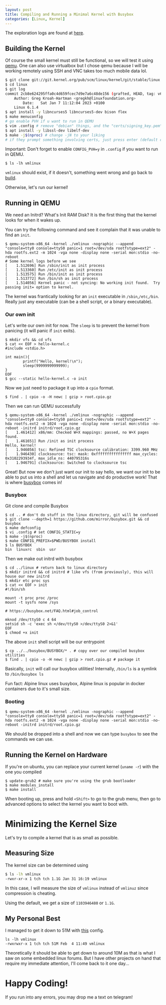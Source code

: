 ```yaml
---
layout: post
title: Compiling and Running a Minimal Kernel with Busybox
categories: [Linux, Kernel]
---
```

The exploration logs are found at [here](https://github.com/tch1001/kernel).

## Building the Kernel 
Of course the small kernel must still be functional, so we will test it using [qemu](https://www.qemu.org/). One can also use virtualbox but I chose qemu because I will be working remotely using SSH and VNC takes too much mobile data lol.

```bash
$ git clone git://git.kernel.org/pub/scm/linux/kernel/git/stable/linux.git --depth 1 --branch v6.1.4
$ cd linux
$ git log
commit 2cb8e624295ffa0c4d659fcec7d9e7a6c48de156 (grafted, HEAD, tag: v6.1.4)
    Author: Greg Kroah-Hartman <gregkh@linuxfoundation.org>
        Date:   Sat Jan 7 11:12:04 2023 +0100
	Linux 6.1.4
$ apt install -y libncurses5 libncurses5-dev bison flex
$ make menuconfig 
# go enable PVH if u want to run in QEMU
$ vim .config # remove "debian" things, and the "certs/signing_key.pem"
$ apt install -y libssl-dev libelf-dev
$ make -j$(nproc) # change -jN to your liking
# if they prompt something involving certs, just press enter (default choices)
```
Important: Don't forget to enable `CONFIG_PVH=y` in `.config` if you want to run in QEMU.
```
$ ls -lh vmlinux
```
`vmlinux` should exist, if it doesn't, something went wrong and go back to [build](#building-the-kernel).

Otherwise, let's run our kernel! 

## Running in QEMU
We need an Initrd? 
What's Init RAM Disk? 
It is the first thing that the kernel looks for when it wakes up.

You can try the following command and see it complain that it was unable to find an `init`.
```
$ qemu-system-x86_64 -kernel ./vmlinux -nographic --append "console=tty0 console=ttyS0 panic=1 root=/dev/sda rootfstype=ext2" -hda rootfs.ext2 -m 1024 -vga none -display none -serial mon:stdio -no-reboot 
# Some kernel logs before we see
[    1.512696] Run /sbin/init as init process
[    1.513360] Run /etc/init as init process
[    1.513575] Run /bin/init as init process
[    1.513772] Run /bin/sh as init process
[    1.514056] Kernel panic - not syncing: No working init found.  Try passing init= option to kernel.
```
The kernel was frantically looking for an `init` executable in `/sbin`,`/etc`,`/bin`. Really just any executable (can be a shell script, or a binary executable). 
### Our own init
Let's write our own init for now. The `sleep` is to prevent the kernel from panicing (it will panic if `init` exits).
```
$ mkdir vfs && cd vfs
$ cat << EOF > hello-kernel.c
#include <stdio.h>

int main(){
        printf("Hello, kernel!\n");
        sleep(9999999999999);
}
EOF
$ gcc --static hello-kernel.c -o init
```
Now we just need to package it up into a `cpio` format.
```
$ find . | cpio -o -H newc | gzip > root.cpio.gz
```
Then we can run QEMU successfully
```
$ qemu-system-x86_64 -kernel ./vmlinux -nographic --append "console=tty0 console=ttyS0 panic=1 root=/dev/sda rootfstype=ext2" -hda rootfs.ext2 -m 1024 -vga none -display none -serial mon:stdio -no-reboot -initrd initrd/root.cpio.gz
[    1.461412] x86/mm: Checked W+X mappings: passed, no W+X pages found.
[    1.461651] Run /init as init process
Hello, kernel!
[    1.946056] tsc: Refined TSC clocksource calibration: 3399.960 MHz
[    1.946430] clocksource: tsc: mask: 0xffffffffffffffff max_cycles: 0x3102293934f, max_idle_ns: 440795316s
[    1.946791] clocksource: Switched to clocksource tsc
```
Great! But now we don't just want our init to say hello, we want our init to be able to put us into a shell and let us navigate and do productive work! That is where [busybox](https://busybox.net/) comes in!

### Busybox
Git clone and compile Busybox
```
$ cd .. # don't do stuff in the linux directory, git will be confused
$ git clone --depth=1 https://github.com/mirror/busybox.git && cd busybox
$ make defconfig 
$ vi .config # set CONFIG_STATIC=y
$ make -j$(nproc)
$ make CONFIG_PREFIX=$PWD/BUSYBOX install
$ ls BUSYBOX 
bin  linuxrc  sbin  usr
```
Then we make out initrd with busybox 
```
$ cd ../linux # return back to linux directory
$ mkdir initrd && cd initrd # like vfs (from previously), this will house our new initrd
$ mkdir etc proc sys
$ cat << EOF > init                              
#!/bin/sh
                           
mount -t proc proc /proc
mount -t sysfs none /sys
                                                      
# https://busybox.net/FAQ.html#job_control
                                                      
mknod /dev/ttyS0 c 4 64
setsid sh -c 'exec sh </dev/ttyS0 >/dev/ttyS0 2>&1'
EOF                                                   
$ chmod +x init 
```
The above `init` shell script will be our entrypoint
```
$ cp ../../busybox/BUSYBOX/* . # copy over our compiled busybox utilities
$ find . | cpio -o -H newc | gzip > root.cpio.gz # package it
```
Basically, `init` will call our busybox utilities! Internally, `/bin/ls` is a symlink to `/bin/busybox ls`

Fun fact: Alpine linux uses busybox, Alpine linux is popular in docker containers due to it's small size.

### Booting
```
$ qemu-system-x86_64 -kernel ./vmlinux -nographic --append "console=tty0 console=ttyS0 panic=1 root=/dev/sda rootfstype=ext2" -hda rootfs.ext2 -m 1024 -vga none -display none -serial mon:stdio -no-reboot -initrd initrd/root.cpio.gz 
```
We should be dropped into a shell and now we can type `busybox` to see the commands we can use.


## Running the Kernel on Hardware
If you're on ubuntu, you can replace your current kernel (`uname -r`) with the one you compiled
```
$ update-grub2 # make sure you're using the grub bootloader
$ make modules_install
$ make install
```
When booting up, press and hold `<Shift>` to go to the grub menu, then go to advanced options to select the kernel you want to boot with.

# Minimizing the Kernel Size
Let's try to compile a kernel that is as small as possible.

## Measuring Size
The kernel size can be determined using 
```bash
$ ls -lh vmlinux
-rwxr-xr-x 1 tch tch 1.1G Jan 31 16:19 vmlinux
```
In this case, I will measure the size of `vmlinux` instead of `vmlinuz` since compression is cheating.

Using the default, we get a size of `1103946480` or `1.1G`. 

## My Personal Best
I managed to get it down to 51M with [this](/downloads/minimal.config) config.
```
ls -lh vmlinux
-rwxrwxr-x 1 tch tch 51M Feb  4 11:49 vmlinux
```
Theoretically it should be able to get down to around 10M as that is what I saw on some embedded linux forums. But I have other projects on hand that require my immediate attention, I'll come back to it one day... 

# Happy Coding!
If you run into any errors, you may drop me a text on telegram!
